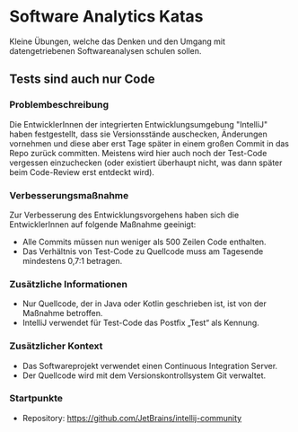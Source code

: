 # Software Analytics Katas
Kleine Übungen, welche das Denken und den Umgang mit datengetriebenen Softwareanalysen schulen sollen.

## Tests sind auch nur Code

### Problembeschreibung
Die EntwicklerInnen der integrierten Entwicklungsumgebung "IntelliJ" haben festgestellt, dass sie Versionsstände auschecken, Änderungen vornehmen und diese aber erst Tage später in einem großen Commit in das Repo zurück committen.
Meistens wird hier auch noch der Test-Code vergessen einzuchecken (oder existiert überhaupt nicht, was dann später beim Code-Review erst entdeckt wird).

### Verbesserungsmaßnahme

Zur Verbesserung des Entwicklungsvorgehens haben sich die EntwicklerInnen auf folgende Maßnahme geeinigt:

-	Alle Commits müssen nun weniger als 500 Zeilen Code enthalten.
-	Das Verhältnis von Test-Code zu Quellcode muss am Tagesende mindestens 0,7:1 betragen.

### Zusätzliche Informationen
-	Nur Quellcode, der in Java oder Kotlin geschrieben ist, ist von der Maßnahme betroffen.
-	IntelliJ verwendet für Test-Code das Postfix „Test“ als Kennung.

### Zusätzlicher Kontext
-	Das Softwareprojekt verwendet einen Continuous Integration Server.
-	Der Quellcode wird mit dem Versionskontrollsystem Git verwaltet.	

### Startpunkte
-	Repository: https://github.com/JetBrains/intellij-community

